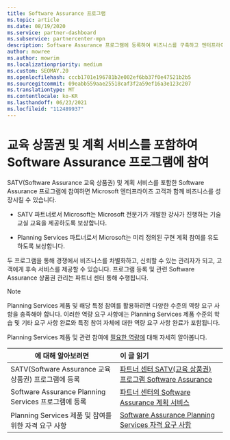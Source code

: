 ```yaml
---
title: Software Assurance 프로그램
ms.topic: article
ms.date: 08/19/2020
ms.service: partner-dashboard
ms.subservice: partnercenter-mpn
description: Software Assurance 프로그램에 등록하여 비즈니스를 구축하고 엔터프라이즈 고객에게 교육 및 계획을 제공하는 것에 대한 보상을 받습니다.
author: mowree
ms.author: mowrim
ms.localizationpriority: medium
ms.custom: SEOMAY.20
ms.openlocfilehash: cccb1701e196781b2e002ef6bb37f0e47521b2b5
ms.sourcegitcommit: 09eabb559aae25518caf3f2a59ef16a3e123c207
ms.translationtype: MT
ms.contentlocale: ko-KR
ms.lasthandoff: 06/23/2021
ms.locfileid: "112489937"
---
```

# <a name="participate-in-software-assurance-programs-including-training-vouchers-and-planning-services"></a>교육 상품권 및 계획 서비스를 포함하여 Software Assurance 프로그램에 참여

SATV(Software Assurance 교육 상품권) 및 계획 서비스를 포함한 Software Assurance 프로그램에 참여하면 Microsoft 엔터프라이즈 고객과 함께 비즈니스를 성장시킬 수 있습니다. 

- SATV 파트너로서 Microsoft는 Microsoft 전문가가 개발한 강사가 진행하는 기술 교실 교육을 제공하도록 보상합니다. 

- Planning Services 파트너로서 Microsoft는 미리 정의된 구현 계획 참여를 유도하도록 보상합니다. 

두 프로그램을 통해 경쟁에서 비즈니스를 차별화하고, 신뢰할 수 있는 관리자가 되고, 고객에게 후속 서비스를 제공할 수 있습니다. 프로그램 등록 및 관련 Software Assurance 상품권 관리는 파트너 센터 통해 수행됩니다.

> [!NOTE]
> Planning Services 제품 및 해당 특정 참여를 활용하려면 다양한 수준의 역량 요구 사항을 충족해야 합니다. 이러한 역량 요구 사항에는 Planning Services 제품 수준의 학습 및 기타 요구 사항 완료와 특정 참여 자체에 대한 역량 요구 사항 완료가 포함됩니다.  
>
> Planning Services 제품 및 관련 참여에 [필요한 역량에](software-assurance-dps-requirements.md) 대해 자세히 알아봅니다.


|**에 대해 알아보려면**   |**이 글 읽기**   |
|--------------------------|:------------------|
|SATV(Software Assurance 교육 상품권) 프로그램에 등록  | [파트너 센터 SATV(교육 상품권) 프로그램 Software Assurance](software-assurance-satv.md)|
|Software Assurance Planning Services 프로그램에 등록 | [파트너 센터의 Software Assurance 계획 서비스](software-assurance-dps.md) |
|Planning Services 제품 및 참여를 위한 자격 요구 사항  | [Software Assurance Planning Services 자격 요구 사항](software-assurance-dps-requirements.md)  |